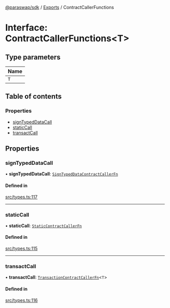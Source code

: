 [@paraswap/sdk](../README.md) / [Exports](../modules.md) / ContractCallerFunctions

# Interface: ContractCallerFunctions<T\>

## Type parameters

| Name |
| :------ |
| `T` |

## Table of contents

### Properties

- [signTypedDataCall](ContractCallerFunctions.md#signtypeddatacall)
- [staticCall](ContractCallerFunctions.md#staticcall)
- [transactCall](ContractCallerFunctions.md#transactcall)

## Properties

### signTypedDataCall

• **signTypedDataCall**: [`SignTypedDataContractCallerFn`](../modules/internal_.md#signtypeddatacontractcallerfn)

#### Defined in

[src/types.ts:117](https://github.com/paraswap/paraswap-sdk/blob/master/src/types.ts#L117)

___

### staticCall

• **staticCall**: [`StaticContractCallerFn`](../modules/internal_.md#staticcontractcallerfn)

#### Defined in

[src/types.ts:115](https://github.com/paraswap/paraswap-sdk/blob/master/src/types.ts#L115)

___

### transactCall

• **transactCall**: [`TransactionContractCallerFn`](../modules/internal_.md#transactioncontractcallerfn)<`T`\>

#### Defined in

[src/types.ts:116](https://github.com/paraswap/paraswap-sdk/blob/master/src/types.ts#L116)
